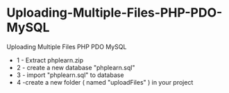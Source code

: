 # Uploading-Multiple-Files-PHP-PDO-MySQL
Uploading Multiple Files PHP PDO MySQL
- 1 - Extract phplearn.zip
- 2 - create a new database "phplearn.sql"
- 3 - import "phplearn.sql" to database
- 4 -create a new folder ( named "uploadFiles" ) in your project 
